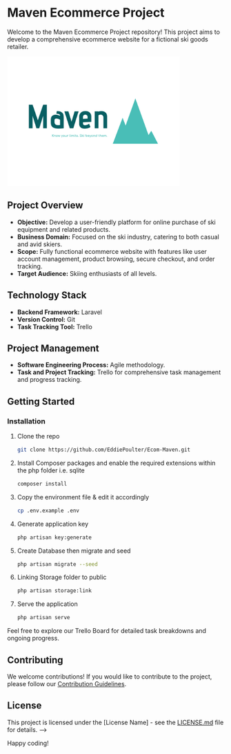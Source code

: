 # Maven Ecommerce Project

Welcome to the Maven Ecommerce Project repository! This project aims to develop a comprehensive ecommerce website for a fictional ski goods retailer.

<img src="./public/images/maven-high-resolution-color-logo.png" width="400" height="300">

## Project Overview

- **Objective:** Develop a user-friendly platform for online purchase of ski equipment and related products.
- **Business Domain:** Focused on the ski industry, catering to both casual and avid skiers.
- **Scope:** Fully functional ecommerce website with features like user account management, product browsing, secure checkout, and order tracking.
- **Target Audience:** Skiing enthusiasts of all levels.

## Technology Stack

- **Backend Framework:** Laravel
- **Version Control:** Git
- **Task Tracking Tool:** Trello <!-- (Board Link: [Trello Board](https://trello.com/invite/b/FMaPXgFd/ATTI66eb2bc0521d974355c579e818f28fd42454FB6C/e-commerce-maven-team-14)) -->

## Project Management

- **Software Engineering Process:** Agile methodology.
- **Task and Project Tracking:** Trello for comprehensive task management and progress tracking.

 ## Getting Started

### Installation

1. Clone the repo
   ```sh
   git clone https://github.com/EddiePoulter/Ecom-Maven.git
   ```
2. Install Composer packages and enable the required extensions within the php folder i.e. sqlite
   ```sh
   composer install
   ```
3. Copy the environment file & edit it accordingly
   ```sh
   cp .env.example .env
   ```

4. Generate application key
   ```sh
   php artisan key:generate
   ```

5. Create Database then migrate and seed
   ```sh
   php artisan migrate --seed

6. Linking Storage folder to public
   ```sh
   php artisan storage:link
   ```
   
8. Serve the application
   ```sh
   php artisan serve
   ```

Feel free to explore our Trello Board for detailed task breakdowns and ongoing progress. 

## Contributing

We welcome contributions! If you would like to contribute to the project, please follow our [Contribution Guidelines](CONTRIBUTING.md).

## License

This project is licensed under the [License Name] - see the [LICENSE.md](LICENSE.md) file for details. -->

Happy coding!
